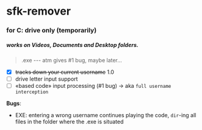 # sfk-remover
### for C: drive only (temporarily)
##### works on Videos, Documents and Desktop folders.
> .exe --- atm gives #1 bug, maybe later...

- [x] ~~tracks down your current username~~ 1.0
- [ ] drive letter input support
- [ ] «based code» input processing (#1 bug) -> aka `full username interception`

**Bugs**:
* EXE: entering a wrong username continues playing the code, `dir`-ing all files in the folder where the .exe is situated

